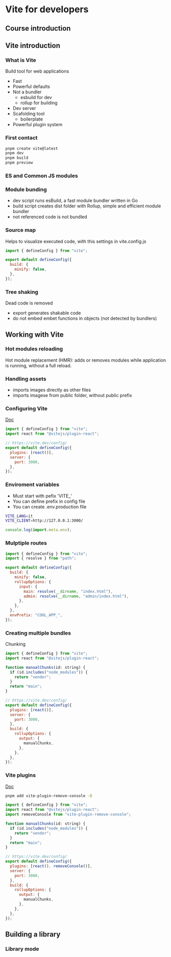 # Vite for developers

## Course introduction

## Vite introduction

### What is Vite

Build tool for web applications

- Fast
- Powerful defaults
- Not a bundler
  - esbuild for dev
  - rollup for building
- Dev server
- Scafolding tool
  - boilerplate
- Powerful plugin system

### First contact

```sh
pnpm create vite@latest
pnpm dev
pnpm build
pnpm preview
```

### ES and Common JS modules

### Module bunding

- dev script runs esBuild, a fast module bundler written in Go
- build script creates dist folder with Rollup, simple and efficient module bundler
- not referenced code is not bundled

### Source map

Helps to visualize executed code, with this settings in vite.config.js

```js
import { defineConfig } from "vite";

export default defineConfig({
  build: {
    minify: false,
  },
});
```

### Tree shaking

Dead code is removed

- export generates shakable code
- do not embed embet functions in objects (not detected by bundlers)

## Working with Vite

### Hot modules reloading

Hot module replacement (HMR): adds or removes modules while application is running, without a full reload.

### Handling assets

- imports images directly as other files
- imports imagese from public folder, without public prefix

### Configuring Vite

[Doc](https://vite.dev/config/)

```js
import { defineConfig } from "vite";
import react from "@vitejs/plugin-react";

// https://vite.dev/config/
export default defineConfig({
  plugins: [react()],
  server: {
    port: 3000,
  },
});
```

### Enviroment variables

- Must start with pefix 'VITE\_'
- You can define prefix in config file
- You can create .env.production file

```sh
VITE_LANG=it
VITE_CLIENT=http://127.0.0.1:3000/
```

```js
console.log(import.meta.env);
```

### Mulptiple routes

```js
import { defineConfig } from "vite";
import { resolve } from "path";

export default defineConfig({
  build: {
    minify: false,
    rollupOptions: {
      input: {
        main: resolve(__dirname, "index.html"),
        admin: resolve(__dirname, "admin/index.html"),
      },
    },
  },
  envPrefix: "COOL_APP_",
});
```

### Creating multiple bundles

Chunking

```js
import { defineConfig } from "vite";
import react from "@vitejs/plugin-react";

function manualChunks(id: string) {
  if (id.includes("node_modules")) {
    return "vendor";
  }
  return "main";
}

// https://vite.dev/config/
export default defineConfig({
  plugins: [react()],
  server: {
    port: 3000,
  },
  build: {
    rollupOptions: {
      output: {
        manualChunks,
      },
    },
  },
});
```

### Vite plugins

[Doc](https://vite.dev/plugins/)

```sh
pnpm add vite-plugin-remove-console -D
```

```js
import { defineConfig } from "vite";
import react from "@vitejs/plugin-react";
import removeConsole from "vite-plugin-remove-console";

function manualChunks(id: string) {
  if (id.includes("node_modules")) {
    return "vendor";
  }
  return "main";
}

// https://vite.dev/config/
export default defineConfig({
  plugins: [react(), removeConsole()],
  server: {
    port: 3000,
  },
  build: {
    rollupOptions: {
      output: {
        manualChunks,
      },
    },
  },
});
```

## Building a library

### Library mode
